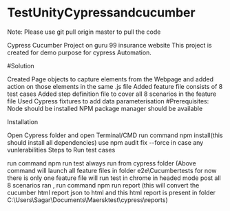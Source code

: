 # TestUnityCypressandcucumber

Note: Please use git pull origin master to pull the code

Cypress Cucumber Project on guru 99 insurance website This project is created for demo purpose for cypress Automation. 

#Solution

Created Page objects to capture elements from the Webpage and added action on those elements in the same .js file
Added feature file consists of 8 test cases
Added step definition file to cover all 8 scenarios in the feature file
Used Cypress fixtures to add data parameterisation 
#Prerequisites: Node should be installed NPM package manager should be available

Installation

Open Cypress folder and open Terminal/CMD
run command npm install(this should install all dependencies) use npm audit fix --force in case any vunlerabilities
Steps to Run test cases

run command npm run test always run from cypress folder (Above command will launch all feature files in folder e2e\Cucumbertests for now there is only one feature file will run test in chrome in headed mode 
post all 8 scenarios ran , run command npm run report (this will convert the cucumber html report json to html and this html report is present in folder C:\Users\Sagar\Documents\Maersktest\cypress\reports)
